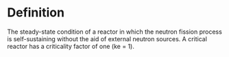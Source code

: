 # Definition

The steady-state condition of a reactor in which the neutron fission
process is self-sustaining without the aid of external neutron sources.
A critical reactor has a criticality factor of one (ke = 1).
